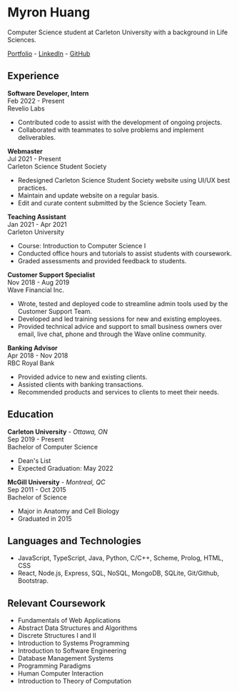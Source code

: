 # Myron Huang

Computer Science student at Carleton University with a background in Life Sciences.

[Portfolio](https://myronhuang.github.io/portfolio/) - [LinkedIn](https://www.linkedin.com/in/myronhuang) - [GitHub](https://github.com/myronhuang)

## Experience
**Software Developer, Intern**\
Feb 2022 - Present\
Revelio Labs
- Contributed code to assist with the development of ongoing projects.
- Collaborated with teammates to solve problems and implement deliverables.

**Webmaster** \
Jul 2021 - Present\
Carleton Science Student Society
- Redesigned Carleton Science Student Society website using UI/UX best practices.
- Maintain and update website on a regular basis.
- Edit and curate content submitted by the Science Society Team.

**Teaching Assistant**\
Jan 2021 - Apr 2021\
Carleton University
- Course: Introduction to Computer Science I
- Conducted office hours and tutorials to assist students with coursework.
- Graded assessments and provided feedback to students.

**Customer Support Specialist**\
Nov 2018 - Aug 2019\
Wave Financial Inc.
- Wrote, tested and deployed code to streamline admin tools used by the Customer Support Team.
- Developed and led training sessions for new and existing employees.
- Provided technical advice and support to small business owners over email, live chat, phone and through the Wave online community.

**Banking Advisor**\
Apr 2018 - Nov 2018\
RBC Royal Bank
- Provided advice to new and existing clients.
- Assisted clients with banking transactions.
- Recommended products and services to clients to meet their needs.

## Education
**Carleton University** - _Ottawa, ON_\
Sep 2019 - Present\
Bachelor of Computer Science
- Dean's List
- Expected Graduation: May 2022

**McGill University** - _Montreal, QC_\
Sep 2011 - Oct 2015\
Bachelor of Science
- Major in Anatomy and Cell Biology
- Graduated in 2015

## Languages and Technologies
- JavaScript, TypeScript, Java, Python, C/C++, Scheme, Prolog, HTML, CSS
- React, Node.js, Express, SQL, NoSQL, MongoDB, SQLite, Git/Github, Bootstrap. 

## Relevant Coursework
- Fundamentals of Web Applications
- Abstract Data Structures and Algorithms
- Discrete Structures I and II
- Introduction to Systems Programming
- Introduction to Software Engineering
- Database Management Systems
- Programming Paradigms
- Human Computer Interaction
- Introduction to Theory of Computation


